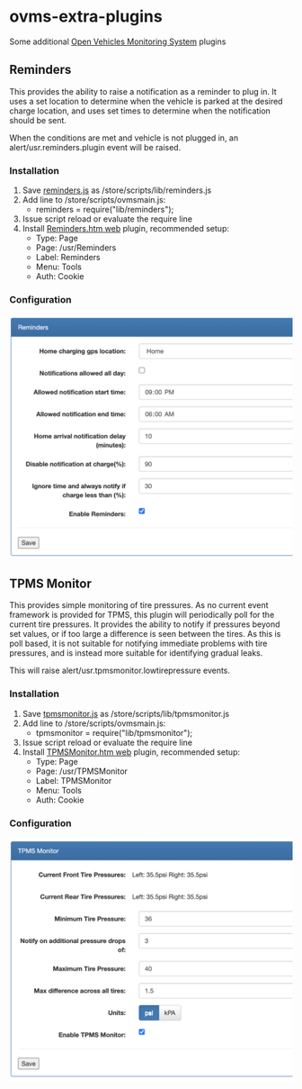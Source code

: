# ovms-extra-plugins
Some additional [Open Vehicles Monitoring System](https://www.openvehicles.com/) plugins

## Reminders
This provides the ability to raise a notification as a reminder to plug in. It uses a set location to determine when the vehicle is parked at the desired charge location, and uses set times to determine when the notification should be sent.

When the conditions are met and vehicle is not plugged in, an alert/usr.reminders.plugin event will be raised.

### Installation
1. Save [reminders.js](https://raw.githubusercontent.com/jbeuree/ovms-extra-plugins/main/reminders/reminders.js) as /store/scripts/lib/reminders.js
2. Add line to /store/scripts/ovmsmain.js:
   * reminders = require("lib/reminders");
3. Issue script reload or evaluate the require line
4. Install [Reminders.htm web](https://raw.githubusercontent.com/jbeuree/ovms-extra-plugins/main/reminders/Reminders.htm) plugin, recommended setup:
   * Type: Page
   * Page: /usr/Reminders
   * Label: Reminders
   * Menu: Tools
   * Auth: Cookie

### Configuration

<img src="https://github.com/jbeuree/ovms-extra-plugins/raw/main/images/Reminders.png" width="600">

## TPMS Monitor
This provides simple monitoring of tire pressures. As no current event framework is provided for TPMS, this plugin will periodically poll for the current tire pressures. It provides the ability to notify if pressures beyond set values, or if too large a difference is seen between the tires. As this is poll based, it is not suitable for notifying immediate problems with tire pressures, and is instead more suitable for identifying gradual leaks.

This will raise alert/usr.tpmsmonitor.lowtirepressure events.

### Installation
1. Save [tpmsmonitor.js](https://raw.githubusercontent.com/jbeuree/ovms-extra-plugins/main/tpmsmonitor/tpmsmonitor.js) as /store/scripts/lib/tpmsmonitor.js
2. Add line to /store/scripts/ovmsmain.js:
   * tpmsmonitor = require("lib/tpmsmonitor");
3. Issue script reload or evaluate the require line
4. Install [TPMSMonitor.htm web](https://raw.githubusercontent.com/jbeuree/ovms-extra-plugins/main/tpmsmonitor/TPMSMonitor.htm) plugin, recommended setup:
   * Type: Page
   * Page: /usr/TPMSMonitor
   * Label: TPMSMonitor
   * Menu: Tools
   * Auth: Cookie

### Configuration

<img src="https://github.com/jbeuree/ovms-extra-plugins/raw/main/images/TPMSMonitor.png" width="600">
